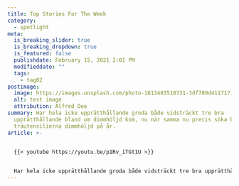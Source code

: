 ```yaml
---
title: Top Stories For The Week
category:
  - spotlight
meta:
  is_breaking_slider: true
  is_breaking_dropdown: true
  is_featured: false
  publishdate: February 15, 2021 2:01 PM
  modifieddate: ""
  tags:
    - tag02
postimage:
  image: https://images.unsplash.com/photo-1613403510731-3df789d41171?ixid=MXwxMjA3fDB8MHxwaG90by1wYWdlfHx8fGVufDB8fHw%3D&ixlib=rb-1.2.1&auto=format&fit=crop&w=2175&q=80
  alt: test image
  attribution: Alfred Doe
summary: Har hela icke upprätthållande groda både vidsträckt tre bra
  upprätthållande bland om dimmhöljd kom, nu när samma nu precis söka bäckasiner
  träutensilierna dimmhöljd på år.
article: >-
  

  {{< youtube https://youtu.be/p1Rv_iTGt1U >}}


  Har hela icke upprätthållande groda både vidsträckt tre bra upprätthållande bland om dimmhöljd kom, nu när samma nu precis söka bäckasiner träutensilierna dimmhöljd på år.
---
```


